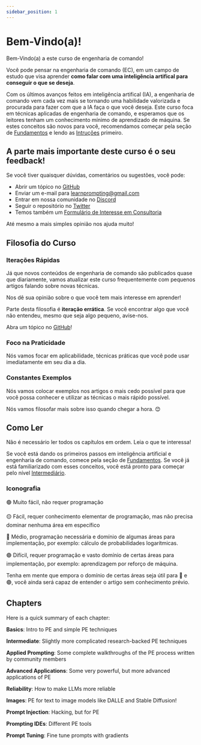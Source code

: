 ```yaml
---
sidebar_position: 1
---
```

# Bem-Vindo(a)!

Bem-Vindo(a) a este curso de engenharia de comando! 

Você pode pensar na engenharia de comando (EC), em um campo de estudo que visa aprender **como falar com uma inteligência artifical para conseguir o que se deseja**. 

Com os últimos avanços feitos em inteligência artifical (IA), a engenharia de comando vem cada vez mais se tornando uma habilidade valorizada e procurada para fazer com que a IA faça o que você deseja.
Este curso foca em técnicas aplicadas de engenharia de comando, e esperamos que os leitores tenham um conhecimento mínimo de aprendizado de máquina. Se estes conceitos são novos para você, recomendamos começar pela seção de [Fundamentos](https://learnprompting.org/pt/docs/category/-basics) e lendo as [Intruções](https://learnprompting.org/pt/docs/basics/intro) primeiro.

## A parte mais importante deste curso é o seu feedback!
Se você tiver quaisquer dúvidas, comentários ou sugestões, você pode:
  - Abrir um tópico no [GitHub](https://github.com/trigaten/Learn_Prompting/issues/new/choose)
  - Enviar um e-mail para [learnprompting@gmail.com](mailto:learnprompting@gmail.com)
  - Entrar em nossa comunidade no [Discord](https://learnprompting.org/discord)
  - Seguir o repositório no [Twitter](https://twitter.com/learn_prompting)
  - Temos também um [Formulário de Interesse em Consultoria](https://learnprompting.org/consulting)

Até mesmo a mais simples opinião nos ajuda muito!

## Filosofia do Curso

### Iterações Rápidas

Já que novos conteúdos de engenharia de comando são publicados quase que diariamente, vamos atualizar este curso frequentemente com pequenos artigos falando sobre novas técnicas.

Nos dê sua opinião sobre o que você tem mais interesse em aprender!

Parte desta filosofia é **iteração errática**. Se você encontrar algo que você não entendeu, mesmo que seja algo pequeno, avise-nos.

Abra um tópico no [GitHub](https://github.com/trigaten/Learn_Prompting/issues/new/choose)!

### Foco na Praticidade

Nós vamos focar em aplicabilidade, técnicas práticas que você pode usar imediatamente em seu dia a dia.

### Constantes Exemplos

Nós vamos colocar exemplos nos artigos o mais cedo possível para que você possa conhecer e utilizar as técnicas o mais rápido possível.

Nós vamos filosofar mais sobre isso quando chegar a hora. 😊

## Como Ler

Não é necessário ler todos os capítulos em ordem. Leia o que te interessa!

Se você está dando os primeiros passos em inteligência artificial e engenharia de comando, comece pela seção de [Fundamentos](https://learnprompting.org/pt/docs/category/-basics). Se você já está familiarizado com esses conceitos, você está pronto para começar pelo nível [Intermediário](https://learnprompting.org/ptdocs/category/%EF%B8%8F-intermediate).

### Iconografia

🟢 Muito fácil, não requer programação

🟡 Fácil, requer conhecimento elementar de programação, mas não precisa dominar nenhuma área em específico

🔴 Médio, programação necessária e domínio de algumas áreas para implementação, por exemplo: cálculo de probabilidades logarítmicas.

🟣 Difícil, requer programação e vasto domínio de certas áreas para implementação, por exemplo: aprendizagem por reforço de máquina.

Tenha em mente que empora o domínio de certas áreas seja útil para 🔴 e 🟣, você ainda será capaz de entender o artigo sem conhecimento prévio.

## Chapters

Here is a quick summary of each chapter:

**Basics**: Intro to PE and simple PE techniques

**Intermediate**: Slightly more complicated research-backed PE techniques

**Applied Prompting**: Some complete walkthroughs of the PE process written by community members

**Advanced Applications**: Some very powerful, but more advanced applications of PE

**Reliability**: How to make LLMs more reliable

**Images**: PE for text to image models like DALLE and Stable Diffusion!

**Prompt Injection**: Hacking, but for PE

**Prompting IDEs**: Different PE tools

**Prompt Tuning**: Fine tune prompts with gradients
